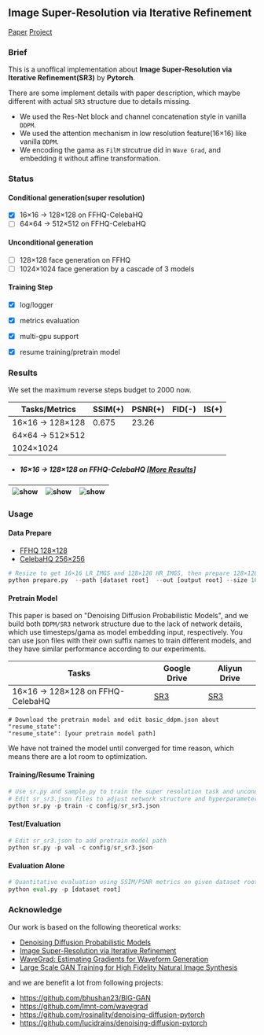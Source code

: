 ## Image Super-Resolution via Iterative Refinement

[Paper](https://arxiv.org/pdf/2104.07636.pdf )  [Project](https://iterative-refinement.github.io/ )



### Brief

This is a unoffical implementation about **Image Super-Resolution via Iterative Refinement(SR3)** by **Pytorch**.

There are some implement details with paper description, which maybe different with actual `SR3` structure due to details missing.

- We used the Res-Net block and channel concatenation style in vanilla `DDPM`.
- We used the attention mechanism in low resolution feature(16×16) like vanilla `DDPM`.
- We encoding the gama as `FilM` strcutrue did in `Wave Grad`, and embedding it without affine transformation.



### Status

#### Conditional generation(super resolution)

- [x] 16×16 -> 128×128 on FFHQ-CelebaHQ
- [ ] 64×64 -> 512×512 on FFHQ-CelebaHQ

#### Unconditional generation

- [ ] 128×128 face generation on FFHQ
- [ ] 1024×1024 face generation by a cascade of 3 models

#### Training Step

- [x] log/logger
- [x] metrics evaluation
- [x] multi-gpu support
- [x] resume training/pretrain model



### Results

We set the maximum reverse steps budget to 2000 now.

| Tasks/Metrics        | SSIM(+) | PSNR(+) | FID(-)  | IS(+)   |
| -------------------- | ----------- | -------- | ---- | ---- |
| 16×16 -> 128×128 | 0.675       | 23.26    |      |      |
| 64×64 -> 512×512     |             |          |      |      |
| 1024×1024            |             |          |      |      |

- ##### 16×16 -> 128×128 on FFHQ-CelebaHQ [[More Results](https://drive.google.com/drive/folders/1Vk1lpHzbDf03nME5fV9a-lWzSh3kMK14?usp=sharing)]

| <img src="./misc/sr_process_16_128_0.png" alt="show" style="zoom:90%;" /> |  <img src="./misc/sr_process_16_128_1.png" alt="show" style="zoom:90%;" />    |   <img src="./misc/sr_process_16_128_2.png" alt="show" style="zoom:90%;" />   |
| ------------------------------------------------------------ | ---- | ---- |

### Usage

#### Data Prepare

- [FFHQ 128×128](https://github.com/NVlabs/ffhq-dataset)
- [CelebaHQ 256×256](https://www.kaggle.com/badasstechie/celebahq-resized-256x256)

```python
# Resize to get 16×16 LR_IMGS and 128×128 HR_IMGS, then prepare 128×128 Fake SR_IMGS by bicubic interpolation
python prepare.py  --path [dataset root]  --out [output root] --size 16,128 -l
```



#### Pretrain Model

This paper is based on "Denoising Diffusion Probabilistic Models", and we build both `DDPM/SR3` network structure due to the lack of network details, which use timesteps/gama as model embedding input, respectively.  You can use  json files with their own suffix names to train different models, and they have similar performance according to our experiments.

| Tasks                             | Google Drive                                                 | Aliyun Drive                                     |
| --------------------------------- | ------------------------------------------------------------ | ------------------------------------------------ |
| 16×16 -> 128×128 on FFHQ-CelebaHQ | [SR3](https://drive.google.com/drive/folders/12jh0K8XoM1FqpeByXvugHHAF3oAZ8KRu?usp=sharing) | [SR3](https://www.aliyundrive.com/s/EJXxgxqKy9z) |

```
# Download the pretrain model and edit basic_ddpm.json about "resume_state":
"resume_state": [your pretrain model path]
```

We have not trained the model until converged for time reason, which means there are a lot room to optimization.



#### Training/Resume Training

```python
# Use sr.py and sample.py to train the super resolution task and unconditional generation task, respectively.
# Edit sr_sr3.json files to adjust network structure and hyperparameters
python sr.py -p train -c config/sr_sr3.json
```

#### Test/Evaluation

```python
# Edit sr_sr3.json to add pretrain model path 
python sr.py -p val -c config/sr_sr3.json
```

#### Evaluation Alone
```python
# Quantitative evaluation using SSIM/PSNR metrics on given dataset root
python eval.py -p [dataset root]
```



### Acknowledge

Our work is based on the following theoretical works:

- [Denoising Diffusion Probabilistic Models](https://arxiv.org/pdf/2006.11239.pdf)
- [Image Super-Resolution via Iterative Refinement](https://arxiv.org/pdf/2104.07636.pdf)
- [WaveGrad: Estimating Gradients for Waveform Generation](https://arxiv.org/abs/2009.00713)
- [Large Scale GAN Training for High Fidelity Natural Image Synthesis](https://arxiv.org/abs/1809.11096)

and we are benefit a lot from following projects:

- https://github.com/bhushan23/BIG-GAN
- https://github.com/lmnt-com/wavegrad
- https://github.com/rosinality/denoising-diffusion-pytorch
- https://github.com/lucidrains/denoising-diffusion-pytorch



